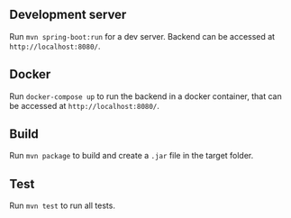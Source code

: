 ## Development server

Run `mvn spring-boot:run` for a dev server. Backend can be accessed at `http://localhost:8080/`.

## Docker

Run `docker-compose up` to run the backend in a docker container, that can be accessed at `http://localhost:8080/`.

## Build

Run `mvn package` to build and create a `.jar` file in the target folder.

## Test

Run `mvn test` to run all tests.
